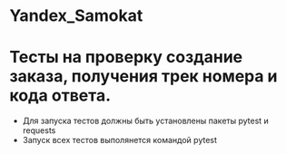 # Yandex_Samokat

# Тесты на проверку создание заказа, получения трек номера и кода ответа. 
- Для запуска тестов должны быть установлены пакеты pytest и requests
- Запуск всех тестов выполянется командой pytest
